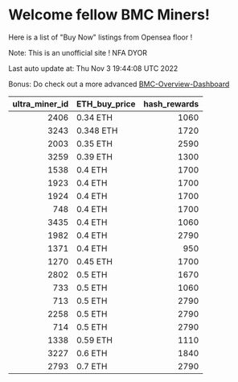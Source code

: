 # Welcome fellow BMC Miners!
Here is a list of "Buy Now" listings from Opensea floor !

Note: This is an unofficial site ! NFA DYOR

Last auto update at: Thu Nov  3 19:44:08 UTC 2022

Bonus: Do check out a more advanced [BMC-Overview-Dashboard](https://dune.com/defifunk/BMC-Overview-Dashboard)


|   ultra_miner_id | ETH_buy_price   |   hash_rewards |
|-----------------:|:----------------|---------------:|
|             2406 | 0.34 ETH        |           1060 |
|             3243 | 0.348 ETH       |           1720 |
|             2003 | 0.35 ETH        |           2590 |
|             3259 | 0.39 ETH        |           1300 |
|             1538 | 0.4 ETH         |           1700 |
|             1923 | 0.4 ETH         |           1700 |
|             1924 | 0.4 ETH         |           1700 |
|              748 | 0.4 ETH         |           1700 |
|             3435 | 0.4 ETH         |           1060 |
|             1982 | 0.4 ETH         |           2790 |
|             1371 | 0.4 ETH         |            950 |
|             1270 | 0.45 ETH        |           1700 |
|             2802 | 0.5 ETH         |           1670 |
|              733 | 0.5 ETH         |           1060 |
|              713 | 0.5 ETH         |           2790 |
|             2258 | 0.5 ETH         |           2790 |
|              714 | 0.5 ETH         |           2790 |
|             1338 | 0.59 ETH        |           1110 |
|             3227 | 0.6 ETH         |           1840 |
|             2793 | 0.7 ETH         |           2790 |